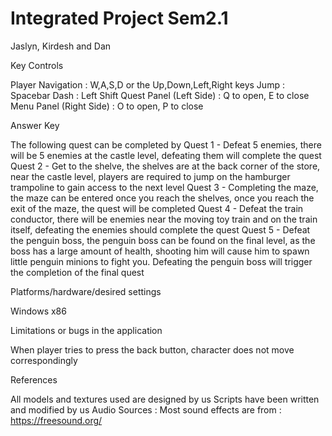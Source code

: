 # Integrated Project Sem2.1
 Jaslyn, Kirdesh and Dan
 
 Key Controls

Player Navigation : W,A,S,D or the Up,Down,Left,Right keys
Jump : Spacebar
Dash : Left Shift
Quest Panel (Left Side) : Q to open, E to close
Menu Panel (Right Side) : O to open, P to close


Answer Key

The following quest can be completed by
Quest 1 - Defeat 5 enemies, there will be 5 enemies at the castle level, defeating them will complete the quest
Quest 2 - Get to the shelve, the shelves are at the back corner of the store, near the castle level, players are required to jump on the hamburger trampoline to gain access to the next level
Quest 3 - Completing the maze, the maze can be entered once you reach the shelves, once you reach the exit of the maze, the quest will be completed
Quest 4 - Defeat the train conductor, there will be enemies near the moving toy train and on the train itself, defeating the enemies should complete the quest
Quest 5 - Defeat the penguin boss, the penguin boss can be found on the final level, as the boss has a large amount of health, shooting him will cause him to spawn little penguin minions to fight you. Defeating the penguin boss will trigger the completion of the final quest

Platforms/hardware/desired settings

Windows x86

Limitations or bugs in the application

When player tries to press the back button, character does not move correspondingly


References

All models and textures used are designed by us
Scripts have been written and modified by us
Audio Sources :
Most sound effects are from : https://freesound.org/
